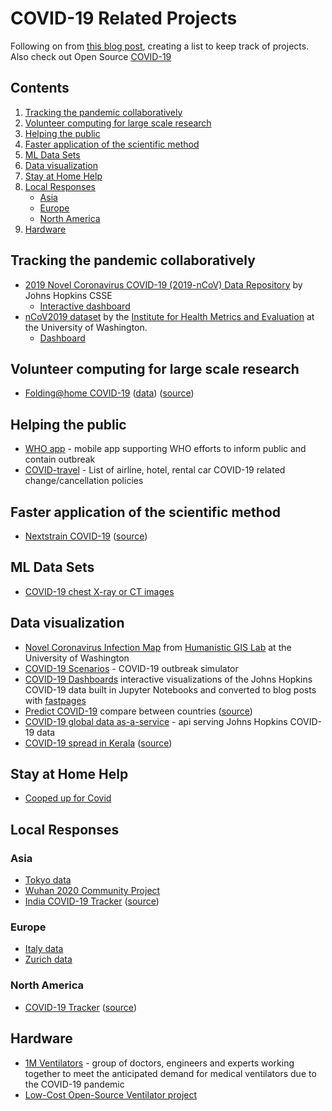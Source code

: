 # COVID-19 Related Projects

Following on from [this blog post](https://github.blog/2020-03-23-open-collaboration-on-covid-19/), creating a list to keep track of projects.  Also check out Open Source [COVID-19](https://github.com/WeileiZeng/Open-Source-COVID-19)

## Contents
 1. [Tracking the pandemic collaboratively](#tracking-the-pandemic-collaboratively)
 1. [Volunteer computing for large scale research](#volunteer-computing-for-large-scale-research)
 1. [Helping the public](#helping-the-public)
 1. [Faster application of the scientific method](#faster-application-of-the-scientific-method)
 1. [ML Data Sets](#ml-data-sets)
 1. [Data visualization](#data-visualization)
 1. [Stay at Home Help](#stay-at-home-help)
 1. [Local Responses](#local-responses)
    - [Asia](#asia)
    - [Europe](#europe)
    - [North America](#north-america)
 1. [Hardware](#hardware)
 
## Tracking the pandemic collaboratively
 - [2019 Novel Coronavirus COVID-19 (2019-nCoV) Data Repository](https://github.com/CSSEGISandData/COVID-19) by Johns Hopkins CSSE
   - [Interactive dashboard](https://www.arcgis.com/apps/opsdashboard/index.html#/bda7594740fd40299423467b48e9ecf6)
 - [nCoV2019 dataset](https://github.com/beoutbreakprepared/nCoV2019) by the [Institute for Health Metrics and Evaluation](http://www.healthdata.org/) at the University of Washington.
   - [Dashboard](https://healthmap.org/covid-19/)
   
## Volunteer computing for large scale research
 - [Folding@home COVID-19](https://foldingathome.org/2020/03/10/covid19-update/) ([data](https://github.com/FoldingAtHome/coronavirus)) ([source](https://github.com/FoldingAtHome))
 
## Helping the public
 - [WHO app](https://github.com/WorldHealthOrganization/app) - mobile app supporting WHO efforts to inform public and contain outbreak 
 - [COVID-travel](https://github.com/peckjon/covid-travel) - List of airline, hotel, rental car COVID-19 related change/cancellation policies
 
## Faster application of the scientific method
 - [Nextstrain COVID-19](https://nextstrain.org/ncov) ([source](https://github.com/nextstrain))

## ML Data Sets
 - [COVID-19 chest X-ray or CT images](https://github.com/ieee8023/covid-chestxray-dataset)

## Data visualization
 - [Novel Coronavirus Infection Map](https://github.com/jakobzhao/virus) from [Humanistic GIS Lab](https://hgis.uw.edu/) at the University of Washington
 - [COVID-19 Scenarios](https://neherlab.org/covid19/) - COVID-19 outbreak simulator
 - [COVID-19 Dashboards](https://covid19dashboards.com/) interactive visualizations of the Johns Hopkins COVID-19 data built in Jupyter Notebooks and converted to blog posts with [fastpages](https://fastpages.fast.ai/)
 - [Predict COVID-19](https://predictcovid.com/) compare between countries ([source](https://github.com/lachlanjc/covid19))
 - [COVID-19 global data as-a-service](https://github.com/mathdroid/covid-19-api) - api serving Johns Hopkins COVID-19 data
 - [COVID-19 spread in Kerala](https://covid19.gulan28.com/) ([source](https://github.com/gulan28/covid19-viz))

## Stay at Home Help
 - [Cooped up for Covid](https://github.com/LizzySoltis/CoopedUp4Covid19)

## Local Responses

### Asia
 - [Tokyo data](https://github.com/tokyo-metropolitan-gov/covid19)
 - [Wuhan 2020 Community Project](https://community.wuhan2020.org.cn/zh-cn/)
 - [India COVID-19 Tracker](https://www.covid19india.org/) ([source](https://github.com/covid19india/covid19india-react))

### Europe
 - [Italy data](https://github.com/pcm-dpc/COVID-19)
 - [Zurich data](https://github.com/openZH/covid_19)

### North America
 - [COVID-19 Tracker](https://covidtracking.com/) ([source](https://github.com/COVID19Tracking)) 

## Hardware
 - [1M Ventilators](https://github.com/1M-Ventilators) - group of doctors, engineers and experts working together to meet the anticipated demand for medical ventilators due to the COVID-19 pandemic
 - [Low-Cost Open-Source Ventilator project](https://github.com/jcl5m1/ventilator)



